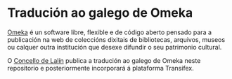 # Tradución ao galego de Omeka

[Omeka](https://omeka.org/classic/) é un software libre, flexible e de código aberto pensado para a publicación na web de coleccións dixitais de bibliotecas, arquivos, museos ou calquer outra institución que desexe difundir o seu patrimonio cultural.

O [Concello de Lalín](http://lalin.gal) publica a tradución ao galego de Omeka neste repositorio e posteriormente incorporará á plataforma Transifex.


